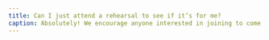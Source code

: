 ```yaml
---
title: Can I just attend a rehearsal to see if it’s for me?
caption: Absolutely! We encourage anyone interested in joining to come along to a rehearsal. It’s the best way to see how we operate, meet the band, and get a feel for whether it’s something you’d enjoy. Either contact us to arrange a visit, or just turn up at one of our regular rehearsal sessions; Tuesdays, 19:00, RBL Chingford, 67 Hall Ln, London E4 8HW. We look forward to welcoming you!
---
```


